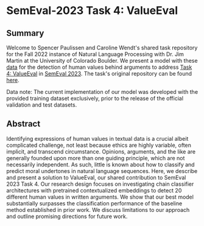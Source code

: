 # SemEval-2023 Task 4: ValueEval

## Summary
Welcome to Spencer Paulissen and Caroline Wendt's shared task repository for the Fall 2022 instance of Natural Language Processing with Dr. Jim Martin at the University of Colorado Boulder. We present a model with these [data](https://zenodo.org/record/6818093#.Y4pqGuzMLIA) for the detection of human values behind arguments to address [Task 4: ValueEval](https://touche.webis.de/semeval23/touche23-web/index.html) in [SemEval 2023](https://semeval.github.io/SemEval2023/).  The task's original repository can be found [here](https://github.com/webis-de/acl22-identifying-the-human-values-behind-arguments).

Data note: The current implementation of our model was developed with the provided training dataset exclusively, prior to the release of the official validation and test datasets.  

## Abstract
Identifying expressions of human values in textual data is a crucial albeit complicated challenge, not least because ethics are highly variable, often implicit, and transcend circumstance. Opinions, arguments, and the like are generally founded upon more than one guiding principle, which are not necessarily independent. As such, little is known about how to classify and predict moral undertones in natural language sequences. Here, we describe and present a solution to ValueEval, our shared contribution to SemEval 2023 Task 4. Our research design focuses on investigating chain classifier architectures with pretrained contextualized embeddings to detect 20 different human values in written arguments. We show that our best model substantially surpasses the classification performance of the baseline method established in prior work. We discuss limitations to our approach and outline promising directions for future work.
